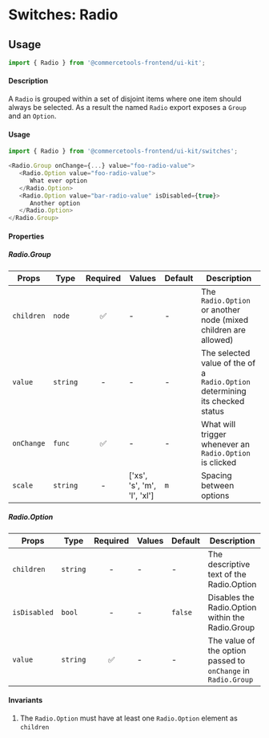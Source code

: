 # Switches: Radio

## Usage

```js
import { Radio } from '@commercetools-frontend/ui-kit';
```

#### Description

A `Radio` is grouped within a set of disjoint items where one item should always
be selected. As a result the named `Radio` export exposes a `Group` and an
`Option`.

#### Usage

```js
import { Radio } from '@commercetools-frontend/ui-kit/switches';

<Radio.Group onChange={...} value="foo-radio-value">
   <Radio.Option value="foo-radio-value">
      What ever option
   </Radio.Option>
   <Radio.Option value="bar-radio-value" isDisabled={true}>
      Another option
   </Radio.Option>
</Radio.Group>
```

#### Properties

##### Radio.Group

| Props      | Type     | Required | Values                      | Default | Description                                                                  |
| ---------- | -------- | :------: | --------------------------- | ------- | ---------------------------------------------------------------------------- |
| `children` | `node`   |    ✅    | -                           | -       | The `Radio.Option` or another node (mixed children are allowed)              |
| `value`    | `string` |    -     | -                           | -       | The selected value of the of a `Radio.Option` determining its checked status |
| `onChange` | `func`   |    ✅    | -                           | -       | What will trigger whenever an `Radio.Option` is clicked                      |
| `scale`    | `string` |    -     | ['xs', 's', 'm', 'l', 'xl'] | `m`     | Spacing between options                                                      |

##### Radio.Option

| Props        | Type     | Required | Values | Default | Description                                                   |
| ------------ | -------- | :------: | ------ | ------- | ------------------------------------------------------------- |
| `children`   | `string` |    -     | -      | -       | The descriptive text of the Radio.Option                      |
| `isDisabled` | `bool`   |    -     | -      | `false` | Disables the Radio.Option within the Radio.Group              |
| `value`      | `string` |    ✅    | -      | -       | The value of the option passed to `onChange` in `Radio.Group` |

#### Invariants

1.  The `Radio.Option` must have at least one `Radio.Option` element as
    `children`
